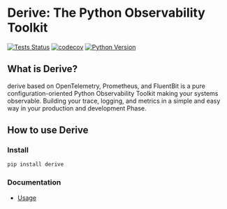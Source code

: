 # Derive: The Python Observability Toolkit

[![Tests Status](https://github.com/DeBankDeFi/derive/workflows/Tests/badge.svg?branch=main&event=push)](https://github.com/DeBankDeFi/derive/actions?query=workflow%3ATests+branch%3Amain+event%3Apush)
[![codecov](https://codecov.io/gh/DeBankDeFi/derive/branch/main/graph/badge.svg?token=LUVTL8L1B8)](https://codecov.io/gh/DeBankDeFi/derive)
[![Python Version](https://img.shields.io/pypi/pyversions/derive.svg)](https://pypi.org/project/derive/)
## What is Derive?

derive based on OpenTelemetry, Prometheus, and FluentBit 
is a pure configuration-oriented Python Observability Toolkit making your systems observable.
Building your trace, logging, and metrics in a simple and easy way in your production and development Phase.

## How to use Derive

### Install

```bash
pip install derive
```

### Documentation

- [Usage](./docs/usage.md)

